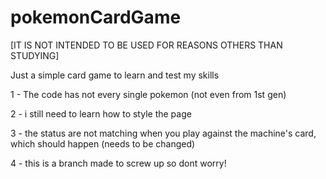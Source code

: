 # pokemonCardGame

[IT IS NOT INTENDED TO BE USED FOR REASONS OTHERS THAN STUDYING]

Just a simple card game to learn and test my skills

1 - The code has not every single pokemon (not even from 1st gen)

2 - i still need to learn how to style the page

3 - the status are not matching when you play against the machine's card, which should happen (needs to be changed)

4 - this is a branch made to screw up so dont worry!    